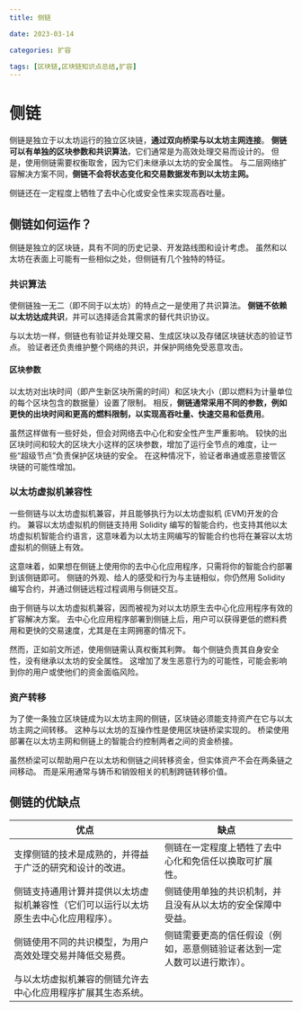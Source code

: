 ```yaml
---
title: 侧链

date: 2023-03-14	

categories: 扩容	

tags: [区块链,区块链知识点总结,扩容]
---	
```


# 侧链

侧链是独立于以太坊运行的独立区块链，**通过双向桥梁与以太坊主网连接**。 **侧链可以有单独的区块参数和共识算法**，它们通常是为高效处理交易而设计的。 但是，使用侧链需要权衡取舍，因为它们未继承以太坊的安全属性。 与二层网络扩容解决方案不同，**侧链不会将状态变化和交易数据发布到以太坊主网。**

侧链还在一定程度上牺牲了去中心化或安全性来实现高吞吐量。 

## 侧链如何运作？

侧链是独立的区块链，具有不同的历史记录、开发路线图和设计考虑。 虽然和以太坊在表面上可能有一些相似之处，但侧链有几个独特的特征。

### 共识算法

使侧链独一无二（即不同于以太坊）的特点之一是使用了共识算法。 **侧链不依赖以太坊达成共识**，并可以选择适合其需求的替代共识协议。 

与以太坊一样，侧链也有验证并处理交易、生成区块以及存储区块链状态的验证节点。 验证者还负责维护整个网络的共识，并保护网络免受恶意攻击。

#### 区块参数

以太坊对出块时间（即产生新区块所需的时间）和区块大小（即以燃料为计量单位的每个区块包含的数据量）设置了限制。 相反，**侧链通常采用不同的参数，例如更快的出块时间和更高的燃料限制，以实现高吞吐量、快速交易和低费用**。

虽然这样做有一些好处，但会对网络去中心化和安全性产生严重影响。 较快的出区块时间和较大的区块大小这样的区块参数，增加了运行全节点的难度，让一些“超级节点”负责保护区块链的安全。 在这种情况下，验证者串通或恶意接管区块链的可能性增加。

### 以太坊虚拟机兼容性

一些侧链与以太坊虚拟机兼容，并且能够执行为以太坊虚拟机 (EVM)开发的合约。 兼容以太坊虚拟机的侧链支持用 Solidity 编写的智能合约，也支持其他以太坊虚拟机智能合约语言，这意味着为以太坊主网编写的智能合约也将在兼容以太坊虚拟机的侧链上有效。

这意味着，如果想在侧链上使用你的去中心化应用程序，只需将你的智能合约部署到该侧链即可。 侧链的外观、给人的感受和行为与主链相似，你仍然用 Solidity 编写合约，并通过侧链远程过程调用与侧链交互。

由于侧链与以太坊虚拟机兼容，因而被视为对以太坊原生去中心化应用程序有效的扩容解决方案。 去中心化应用程序部署到侧链上后，用户可以获得更低的燃料费用和更快的交易速度，尤其是在主网拥塞的情况下。

然而，正如前文所述，使用侧链需认真权衡其利弊。 每个侧链负责其自身安全性，没有继承以太坊的安全属性。 这增加了发生恶意行为的可能性，可能会影响到你的用户或使他们的资金面临风险。

### 资产转移

为了使一条独立区块链成为以太坊主网的侧链，区块链必须能支持资产在它与以太坊主网之间转移。 这种与以太坊的互操作性是使用区块链桥梁实现的。 桥梁使用部署在以太坊主网和侧链上的智能合约控制两者之间的资金桥接。

虽然桥梁可以帮助用户在以太坊和侧链之间转移资金，但实体资产不会在两条链之间移动。 而是采用通常与铸币和销毁相关的机制跨链转移价值。 

## 侧链的优缺点

| 优点                                                         | 缺点                                                         |
| ------------------------------------------------------------ | ------------------------------------------------------------ |
| 支撑侧链的技术是成熟的，并得益于广泛的研究和设计的改进。     | 侧链在一定程度上牺牲了去中心化和免信任以换取可扩展性。       |
| 侧链支持通用计算并提供以太坊虚拟机兼容性（它们可以运行以太坊原生去中心化应用程序）。 | 侧链使用单独的共识机制，并且没有从以太坊的安全保障中受益。   |
| 侧链使用不同的共识模型，为用户高效处理交易并降低交易费。     | 侧链需要更高的信任假设（例如，恶意侧链验证者达到一定人数可以进行欺诈）。 |
| 与以太坊虚拟机兼容的侧链允许去中心化应用程序扩展其生态系统。 |                                                              |